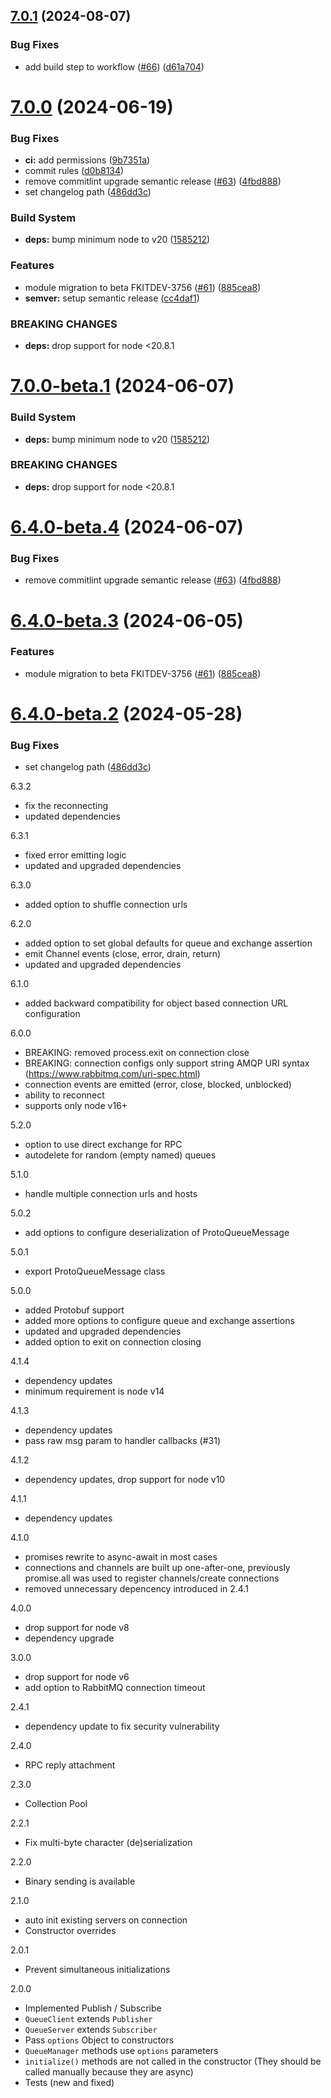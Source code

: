 ## [7.0.1](https://github.com/TechTeamer/mq/compare/7.0.0...7.0.1) (2024-08-07)


### Bug Fixes

* add build step to workflow ([#66](https://github.com/TechTeamer/mq/issues/66)) ([d61a704](https://github.com/TechTeamer/mq/commit/d61a7045af481be74046439350f1bb380d414287))

# [7.0.0](https://github.com/TechTeamer/mq/compare/6.3.2...7.0.0) (2024-06-19)


### Bug Fixes

* **ci:** add permissions ([9b7351a](https://github.com/TechTeamer/mq/commit/9b7351a0db9507f310b9f079b070625e61bbe324))
* commit rules ([d0b8134](https://github.com/TechTeamer/mq/commit/d0b8134db9122f644f7e86de5208a0255dd3528a))
* remove commitlint upgrade semantic release ([#63](https://github.com/TechTeamer/mq/issues/63)) ([4fbd888](https://github.com/TechTeamer/mq/commit/4fbd8888d50e5d3dc3bee8012411cd87760abf70))
* set changelog path ([486dd3c](https://github.com/TechTeamer/mq/commit/486dd3c643e37a65cdfeb897b9c9473af0334697))


### Build System

* **deps:** bump minimum node to v20 ([1585212](https://github.com/TechTeamer/mq/commit/1585212b77805852f3d3e5381f3098d766e023cb))


### Features

* module migration to beta FKITDEV-3756 ([#61](https://github.com/TechTeamer/mq/issues/61)) ([885cea8](https://github.com/TechTeamer/mq/commit/885cea857b26b71504a3ff17d9fa91cff1409745))
* **semver:** setup semantic release ([cc4daf1](https://github.com/TechTeamer/mq/commit/cc4daf1b310d45cf43b620a8bff518b984a55328))


### BREAKING CHANGES

* **deps:** drop support for node <20.8.1

# [7.0.0-beta.1](https://github.com/TechTeamer/mq/compare/6.4.0-beta.4...7.0.0-beta.1) (2024-06-07)


### Build System

* **deps:** bump minimum node to v20 ([1585212](https://github.com/TechTeamer/mq/commit/1585212b77805852f3d3e5381f3098d766e023cb))


### BREAKING CHANGES

* **deps:** drop support for node <20.8.1

# [6.4.0-beta.4](https://github.com/TechTeamer/mq/compare/6.4.0-beta.3...6.4.0-beta.4) (2024-06-07)


### Bug Fixes

* remove commitlint upgrade semantic release ([#63](https://github.com/TechTeamer/mq/issues/63)) ([4fbd888](https://github.com/TechTeamer/mq/commit/4fbd8888d50e5d3dc3bee8012411cd87760abf70))

# [6.4.0-beta.3](https://github.com/TechTeamer/mq/compare/6.4.0-beta.2...6.4.0-beta.3) (2024-06-05)


### Features

* module migration to beta FKITDEV-3756 ([#61](https://github.com/TechTeamer/mq/issues/61)) ([885cea8](https://github.com/TechTeamer/mq/commit/885cea857b26b71504a3ff17d9fa91cff1409745))

# [6.4.0-beta.2](https://github.com/TechTeamer/mq/compare/6.4.0-beta.1...6.4.0-beta.2) (2024-05-28)


### Bug Fixes

* set changelog path ([486dd3c](https://github.com/TechTeamer/mq/commit/486dd3c643e37a65cdfeb897b9c9473af0334697))

6.3.2
- fix the reconnecting
- updated dependencies

6.3.1
- fixed error emitting logic
- updated and upgraded dependencies

6.3.0
- added option to shuffle connection urls

6.2.0
- added option to set global defaults for queue and exchange assertion
- emit Channel events (close, error, drain, return)
- updated and upgraded dependencies

6.1.0
- added backward compatibility for object based connection URL configuration

6.0.0
- BREAKING: removed process.exit on connection close
- BREAKING: connection configs only support string AMQP URI syntax (https://www.rabbitmq.com/uri-spec.html)
- connection events are emitted (error, close, blocked, unblocked)
- ability to reconnect
- supports only node v16+

5.2.0
- option to use direct exchange for RPC
- autodelete for random (empty named) queues

5.1.0
- handle multiple connection urls and hosts

5.0.2
- add options to configure deserialization of ProtoQueueMessage

5.0.1
- export ProtoQueueMessage class

5.0.0
- added Protobuf support
- added more options to configure queue and exchange assertions
- updated and upgraded dependencies
- added option to exit on connection closing

4.1.4
- dependency updates
- minimum requirement is node v14

4.1.3
- dependency updates
- pass raw msg param to handler callbacks (#31)

4.1.2
- dependency updates, drop support for node v10

4.1.1
- dependency updates

4.1.0
- promises rewrite to async-await in most cases
- connections and channels are built up one-after-one, previously promise.all was used to register channels/create connections
- removed unnecessary depencency introduced in 2.4.1

4.0.0
- drop support for node v8
- dependency upgrade

3.0.0
- drop support for node v6
- add option to RabbitMQ connection timeout

2.4.1
- dependency update to fix security vulnerability

2.4.0
- RPC reply attachment

2.3.0
- Collection Pool

2.2.1
- Fix multi-byte character (de)serialization

2.2.0
- Binary sending is available

2.1.0
- auto init existing servers on connection
- Constructor overrides

2.0.1
- Prevent simultaneous initializations

2.0.0
- Implemented Publish / Subscribe
- `QueueClient` extends `Publisher`
- `QueueServer` extends `Subscriber`
- Pass `options` Object to constructors
- `QueueManager` methods use `options` parameters
- `initialize()` methods are not called in the constructor
   (They should be called manually because they are async)
- Tests (new and fixed)
